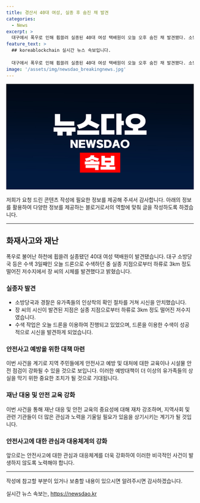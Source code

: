 ```yaml
---
title: 경산서 40대 여성, 실종 후 숨진 채 발견
categories:
  - News
excerpt: >
  대구에서 폭우로 인해 휩쓸려 실종된 40대 여성 택배원이 오늘 오후 숨진 채 발견됐다. 소방당국은 드론을 이용하여 실종 지점에서 3km 떨어진 저수지에서 시신을 발견했으며, 유족들의 확인 후 영천 영남대병원에 안치했다.
feature_text: >
  ## koreablockchain 실시간 뉴스 속보입니다.

  대구에서 폭우로 인해 휩쓸려 실종된 40대 여성 택배원이 오늘 오후 숨진 채 발견됐다. 소방당국은 드론을 이용하여 실종 지점에서 3km 떨어진 저수지에서 시신을 발견했으며, 유족들의 확인 후 영천 영남대병원에 안치했다.
image: '/assets/img/newsdao_breakingnews.jpg'
---
```


<p><img src="/assets/img/newsdao_breakingnews.jpg" alt="koreablockchain 속보" /></p>

<p>저희가 요청 드린 콘텐츠 작성에 필요한 정보를 제공해 주셔서 감사합니다. 아래의 정보를 활용하여 다양한 정보를 제공하는 블로거로서의 역할에 맞춰 글을 작성하도록 하겠습니다.</p>

<hr />

<h2 data-ke-size="size26">화재사고와 재난</h2>

<p data-ke-size="size16">폭우로 불어난 하천에 휩쓸려 실종됐던 40대 여성 택배원이 발견됐습니다. 대구 소방당국 등은 수색 3일째인 오늘 드론으로 수색하던 중 실종 지점으로부터 하류로 3km 정도 떨어진 저수지에서 장 씨의 시체를 발견했다고 밝혔습니다.</p>

<h3>실종자 발견</h3>

<ul>
  <li>소방당국과 경찰은 유가족들의 인상착의 확인 절차를 거쳐 시신을 안치했습니다.</li>
  <li>장 씨의 시신이 발견된 지점은 실종 지점으로부터 하류로 3km 정도 떨어진 저수지였습니다.</li>
  <li>수색 작업은 오늘 드론을 이용하여 진행되고 있었으며, 드론을 이용한 수색이 성공적으로 시신을 발견하게 되었습니다.</li>
</ul>

<h3>안전사고 예방을 위한 대책 마련</h3>

<p data-ke-size="size16">이번 사건을 계기로 지역 주민들에게 안전사고 예방 및 대처에 대한 교육이나 시설물 안전 점검이 강화될 수 있을 것으로 보입니다. 이러한 예방대책이 더 이상의 유가족들의 상실을 막기 위한 중요한 조치가 될 것으로 기대됩니다.</p>

<h3>재난 대응 및 안전 교육 강화</h3>

<p data-ke-size="size16">이번 사건을 통해 재난 대응 및 안전 교육의 중요성에 대해 재차 강조하며, 지역사회 및 관련 기관들이 더 많은 관심과 노력을 기울일 필요가 있음을 상기시키는 계기가 될 것입니다.</p>

<h3>안전사고에 대한 관심과 대응체계의 강화</h3>

<p data-ke-size="size16">앞으로는 안전사고에 대한 관심과 대응체계를 더욱 강화하여 이러한 비극적인 사건이 발생하지 않도록 노력해야 합니다.</p>

<hr />

<p>작성에 참고할 부분이 있거나 보충할 내용이 있으시면 알려주시면 감사하겠습니다.</p>
실시간 뉴스 속보는, <a href="https://newsdao.kr" rel="dofollow">https://newsdao.kr</a>


